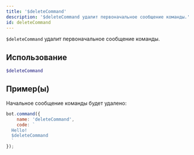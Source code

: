 ```yaml
---
title: '$deleteCommand'
description: '$deleteCommand удалит первоначальное сообщение команды.'
id: deleteCommand
---
```


`$deleteCommand` удалит первоначальное сообщение команды.

## Использование

```php
$deleteCommand
```

## Пример(ы)

Начальное сообщение команды будет удалено:

```javascript
bot.command({
    name: 'deleteCommand',
    code: `
  Hello!
  $deleteCommand
  `
});
```
